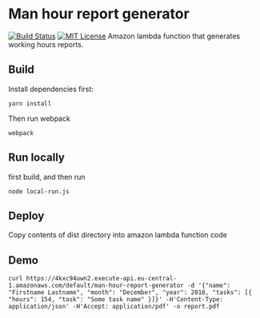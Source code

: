 # Man hour report generator
[![Build Status](https://travis-ci.org/jpodeszwik/man-hour-report-generator.svg?branch=master)](https://travis-ci.org/jpodeszwik/man-hour-report-generator)
[![MIT License](https://img.shields.io/badge/license-MIT-brightgreen.svg)](https://github.com/jpodeszwik/man-hour-report-generator/blob/master/LICENSE)
Amazon lambda function that generates working hours reports.

## Build
Install dependencies first:

```yarn install```

Then run webpack

```webpack```

## Run locally
first build, and then run

```node local-run.js```

## Deploy
Copy contents of dist directory into amazon lambda function code

## Demo
```curl https://4kxc94uwn2.execute-api.eu-central-1.amazonaws.com/default/man-hour-report-generator -d '{"name": "Firstname Lastname", "month": "December", "year": 2018, "tasks": [{ "hours": 154, "task": "Some task name" }]}' -H'Content-Type: application/json' -H'Accept: application/pdf' -o report.pdf```
